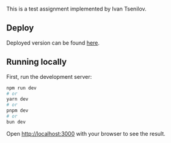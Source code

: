 This is a test assignment implemented by Ivan Tsenilov.

## Deploy

Deployed version can be found [here](https://auth-example-ivan-tsenilov.vercel.app/).

## Running locally

First, run the development server:

```bash
npm run dev
# or
yarn dev
# or
pnpm dev
# or
bun dev
```

Open [http://localhost:3000](http://localhost:3000) with your browser to see the result.
